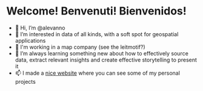 # Welcome! Benvenuti! Bienvenidos!
- 👋 Hi, I’m @alevanno
- 👀 I’m interested in data of all kinds, with a soft spot for geospatial applications
- 📍 I'm working in a map company (see the leitmotif?)
- 🌱 I’m always learning something new about how to effectively source data, extract relevant insights and create effective storytelling to present it
- 📫 I made a [nice website](https://alevanno.github.io/) where you can see some of my personal projects

<!---
alevanno/alevanno is a ✨ special ✨ repository because its `README.md` (this file) appears on your GitHub profile.
You can click the Preview link to take a look at your changes.
--->

